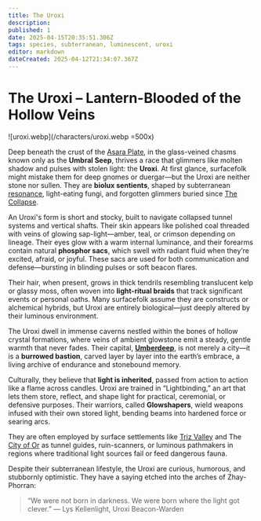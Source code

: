 ```yaml
---
title: The Uroxi
description: 
published: 1
date: 2025-04-15T20:35:51.306Z
tags: species, subterranean, luminescent, uroxi
editor: markdown
dateCreated: 2025-04-12T21:34:07.367Z
---
```


# The Uroxi – Lantern-Blooded of the Hollow Veins

![uroxi.webp](/characters/uroxi.webp =500x)

Deep beneath the crust of the [Asara Plate](/geography/scale/asara-plate.md), in the glass-veined chasms known only as the **Umbral Seep**, thrives a race that glimmers like molten shadow and pulses with stolen light: the **Uroxi**. At first glance, surfacefolk might mistake them for deep gnomes or duergar—but the Uroxi are neither stone nor sullen. They are **biolux sentients**, shaped by subterranean [resonance](/structure/mechanic/resonance.md), light-eating fungi, and forgotten glimmers buried since [The Collapse](/structure/chronological/event/the-collapse.md).

An Uroxi's form is short and stocky, built to navigate collapsed tunnel systems and vertical shafts. Their skin appears like polished coal threaded with veins of glowing sap-light—amber, teal, or crimson depending on lineage. Their eyes glow with a warm internal luminance, and their forearms contain natural **phosphor sacs**, which swell with radiant fluid when they’re excited, afraid, or joyful. These sacs are used for both communication and defense—bursting in blinding pulses or soft beacon flares.

Their hair, when present, grows in thick tendrils resembling translucent kelp or glassy moss, often woven into **light-ritual braids** that track significant events or personal oaths. Many surfacefolk assume they are constructs or alchemical hybrids, but Uroxi are entirely biological—just deeply altered by their luminous environment.

The Uroxi dwell in immense caverns nestled within the bones of hollow crystal formations, where veins of ambient glowstone emit a steady, gentle warmth that never fades. Their capital, **[Umberdeep](/geography/settlement/city/umberdeep.md)**, is not merely a city—it is a **burrowed bastion**, carved layer by layer into the earth’s embrace, a living archive of endurance and stonebound memory.

Culturally, they believe that **light is inherited**, passed from action to action like a flame across candles. Uroxi are trained in “Lightbinding,” an art that lets them store, reflect, and shape light for practical, ceremonial, or defensive purposes. Their warriors, called **Glowshapers**, wield weapons infused with their own stored light, bending beams into hardened force or searing arcs.

They are often employed by surface settlements like [Triz Valley](/geography/settlement/city/triz-valley.md) and The [City of Or](/geography/settlement/city/city-of-or.md) as tunnel guides, ruin-scanners, or luminous pathmakers in regions where traditional light sources fail or feed dangerous fauna.

Despite their subterranean lifestyle, the Uroxi are curious, humorous, and stubbornly optimistic. They have a saying etched into the arches of Zhay-Phorran:

> “We were not born in darkness. We were born where the light got clever.”
> — Lys Kellenlight, Uroxi Beacon-Warden
